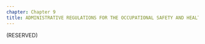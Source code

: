 ```yaml
---
chapter: Chapter 9
title: ADMINISTRATIVE REGULATIONS FOR THE OCCUPATIONAL SAFETY AND HEALTH STANDARDS BOARD (OSHA)
---
```


(RESERVED)
